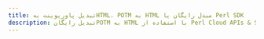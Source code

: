 ---title: تبدیل پاورپوینت بهHTML، POTM به HTML مبدل رایگان یا Perl SDKdescription: تبدیل رایگانPOTM به HTML با استفاده از Perl Cloud APIs & SDK. همچنین اسناد Microsoft PowerPoint را در Cloud ایجاد، ویرایش و رندر کنید.---